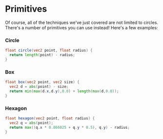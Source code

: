 # Primitives

Of course, all of the techniques we've just covered are not limited to circles. There's a number of primitives you can use instead! Here's a few examples:

### Circle

``` glsl
float circle(vec2 point, float radius) {
  return length(point) - radius;
}
```

### Box

``` glsl
float box(vec2 point, vec2 size) {
  vec2 d = abs(point) - size;
  return min(max(d.x,d.y),0.0) + length(max(d,0.0));
}
```

### Hexagon

``` glsl
float hexagon(vec2 point, float radius) {
  vec2 q = abs(point);
  return max((q.x * 0.866025 + q.y * 0.5), q.y) - radius;
}
```
